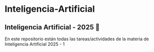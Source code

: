 # Inteligencia-Artificial

## Inteligencia Artificial - 2025 :file_folder:
En este repositorio están todas las tareas/actividades de la materia de Inteligencia Artificial 2025 - 1